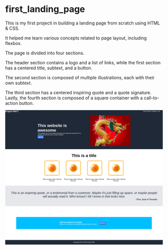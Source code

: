 # first_landing_page
This is my first projecti in building a landing page from scratch using HTML & CSS.

It helped me learn various concepts related to page layout, including flexbox. 

The page is divided into four sections.

The header section contains a logo and a list of links, while the first section has a centered title, subtext, and a button. 

The second section is composed of multiple illustrations, each with their own subtext. 

The third section has a centered inspiring quote and a quote signature. Lastly, the fourth section is composed of a square container with a call-to-action button.

![screenshot of my first landing page](https://raw.githubusercontent.com/leynadm/first_landing_page/main/screenshot.png)
